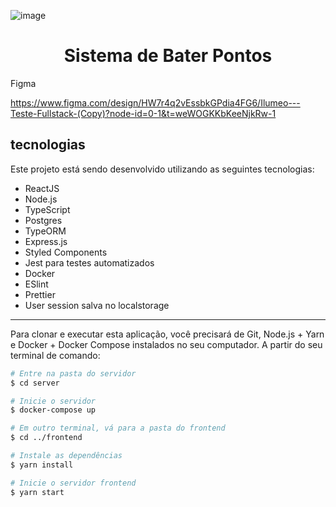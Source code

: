 ![image](https://github.com/user-attachments/assets/27a6a4e1-3519-4e1b-a3f8-f44e7d9d3ed1)

<h1 align="center">
Sistema de Bater Pontos
</h1>

Figma

https://www.figma.com/design/HW7r4q2vEssbkGPdia4FG6/Ilumeo---Teste-Fullstack-(Copy)?node-id=0-1&t=weWOGKKbKeeNjkRw-1

## tecnologias
Este projeto está sendo desenvolvido utilizando as seguintes tecnologias:

- ReactJS
- Node.js
- TypeScript
- Postgres
- TypeORM
- Express.js
- Styled Components
- Jest para testes automatizados
- Docker
- ESlint
- Prettier
- User session salva no localstorage

---

Para clonar e executar esta aplicação, você precisará de Git, Node.js + Yarn e Docker + Docker Compose instalados no seu computador. A partir do seu terminal de comando:

```bash
# Entre na pasta do servidor
$ cd server

# Inicie o servidor
$ docker-compose up

# Em outro terminal, vá para a pasta do frontend
$ cd ../frontend

# Instale as dependências
$ yarn install

# Inicie o servidor frontend
$ yarn start

```
